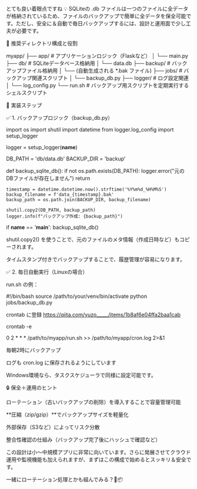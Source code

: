 とても良い着眼点ですね 💡 SQLiteの .db ファイルは一つのファイルに全データが格納されているため、ファイルのバックアップで簡単に全データを保全可能です。ただし、安全に＆自動で毎日バックアップするには、設計と運用面で少し工夫が必要です。

📁 推奨ディレクトリ構成と役割

myapp/
├── app/                  # アプリケーションロジック（Flaskなど）
│   └── main.py
├── db/                   # SQLiteデータベース格納用
│   └── data.db
├── backup/               # バックアップファイル格納用
│   └── (自動生成される *.bak ファイル)
├── jobs/                 # バックアップ関連スクリプト
│   └── backup_db.py
├── logger/               # ログ設定関連
│   └── log_config.py
└── run.sh                # バックアップ用スクリプトを定期実行するシェルスクリプト

🧠 実装ステップ

✅ 1. バックアップロジック（backup_db.py）

import os
import shutil
import datetime
from logger.log_config import setup_logger

logger = setup_logger(__name__)

DB_PATH = 'db/data.db'
BACKUP_DIR = 'backup'

def backup_sqlite_db():
    if not os.path.exists(DB_PATH):
        logger.error("元のDBファイルが存在しません")
        return

    timestamp = datetime.datetime.now().strftime('%Y%m%d_%H%M%S')
    backup_filename = f'data_{timestamp}.bak'
    backup_path = os.path.join(BACKUP_DIR, backup_filename)

    shutil.copy2(DB_PATH, backup_path)
    logger.info(f"バックアップ作成: {backup_path}")

if __name__ == '__main__':
    backup_sqlite_db()

shutil.copy2() を使うことで、元のファイルのメタ情報（作成日時など）もコピーされます。

タイムスタンプ付きでバックアップすることで、履歴管理が容易になります。

✅ 2. 毎日自動実行（Linuxの場合）

run.sh の例：

#!/bin/bash
source /path/to/your/venv/bin/activate
python jobs/backup_db.py

crontab に登録
https://qiita.com/yuzo_____/items/1b8af6e04ffa2baa1cab

crontab -e

0 2 * * * /path/to/myapp/run.sh >> /path/to/myapp/cron.log 2>&1

毎朝2時にバックアップ

ログも cron.log に保存されるようにしています

Windows環境なら、タスクスケジューラで同様に設定可能です。

🔒 保全＋運用のヒント

ローテーション（古いバックアップの削除）を導入することで容量管理可能

**圧縮（zip/gzip）**でバックアップサイズを軽量化

外部保存（S3など）によってリスク分散

整合性確認の仕組み（バックアップ完了後にハッシュで確認など）

この設計は小～中規模アプリに非常に向いています。さらに発展させてクラウド運用や監視機能も加えられますが、まずはこの構成で始めるとスッキリ＆安全です。

一緒にローテーション処理とかも組んでみる？🌙📦